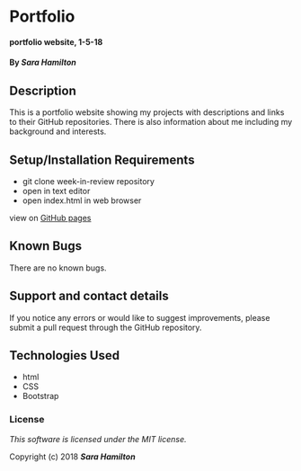 # Portfolio

#### portfolio website, 1-5-18

#### By _**Sara Hamilton**_

## Description

This is a portfolio website showing my projects with descriptions and links to their GitHub repositories.  There is also information about me including my background and interests.

## Setup/Installation Requirements

* git clone week-in-review repository
* open in text editor
* open index.html in web browser  

view on [GitHub pages](https://sara-hamilton.github.io/portfolio/)

## Known Bugs

There are no known bugs.

## Support and contact details

If you notice any errors or would like to suggest improvements, please submit a pull request through the GitHub repository.

## Technologies Used

* html
* CSS
* Bootstrap

### License

*This software is licensed under the MIT license.*

Copyright (c) 2018 **_Sara Hamilton_**

